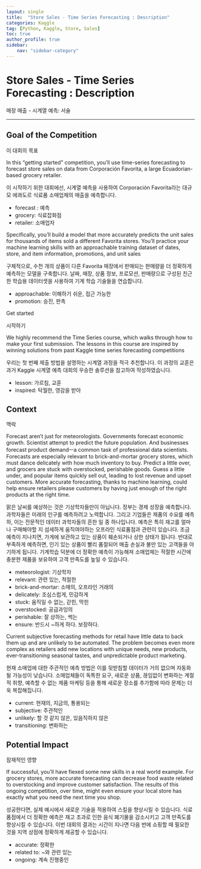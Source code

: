```yaml
---
layout: single
title:  "Store Sales - Time Series Forecasting : Description"
categories: Kaggle
tag: [Python, Kaggle, Store, Sales]
toc: true
author_profile: true
sidebar:
    nav: "sidebar-category"
---
```


# Store Sales - Time Series Forecasting : Description

매장 매출 - 시계열 예측: 서술

---

## Goal of the Competition

이 대회의 목표

In this “getting started” competition, you’ll use time-series forecasting to forecast store sales on data from Corporación Favorita, a large Ecuadorian-based grocery retailer.

이 시작하기 위한 대회에선, 시계열 예측을 사용하여 Corporación Favorita라는 대규모 에콰도르 식료품 소매업체의 매출을 예측합니다.

- forecast : 예측
- grocery: 식료잡화점
- retailer: 소매업자

Specifically, you’ll build a model that more accurately predicts the unit sales for thousands of items sold a different Favorita stores. You’ll practice your machine learning skills with an approachable training dataset of dates, store, and item information, promotions, and unit sales

구체적으로, 수천 개의 상품이 다른 Favorita 매장에서 판매되는 판매량을 더 정확하게 예측하는 모델을 구축합니다. 날짜, 매장, 상품 정보, 프로모션, 판매량으로 구성된 친근한 학습용 데이터셋을 사용하여 기계 학습 기술들을 연습합니다.

- approachable: 이해하기 쉬운, 접근 가능한
- promotion: 승진, 판촉

Get started

시작하기

We highly recommend the Time Series course, which walks through how to make your first submission. The lessons in this course are inspired by winning solutions from past Kaggle time series forecasting competitions

우리는 첫 번째 제출 방법을 설명하는 시계열 과정을 적극 추천합니다. 이 과정의 교훈은 과거 Kaggle 시계열 예측 대회의 우승한 솔루션을 참고하여 작성하였습니다.

- lesson: 가르침, 교훈
- inspired: 탁월한, 영감을 받아

## Context

맥락

Forecast aren’t just for meteorologists. Governments forecast economic growth. Scientist attempt to predict the future population.  And businesses forecast product demandㅡa common task of professional data scientists. Forecasts are especially relevant to brick-and-mortar grocery stores, which must dance delicately with how much inventory to buy. Predict a little over, and grocers are stuck with overstocked, perishable goods. Guess a little under, and popular items quickly sell out, leading to lost revenue and upset customers. More accurate forecasting, thanks to machine learning, could help ensure retailers please customers by having just enough of the right products at the right time.

맑은 날씨를 예상하는 것은 기상학자들만이 아닙니다. 정부는 경제 성장을 예측합니다. 과학자들은 미래의 인구를 예측하려고 노력합니다. 그리고 기업들은 제품의 수요를 예측하, 이는 전문적인 데이터 과학자들의 흔한 일 중 하나입니다. 예측은 특히 재고를 얼마나 구매해야할 지 섬세하게 움직여야하는 오프라인 식료품점과 관련이 있습니다. 조금 예측이 지나치면, 가게에 보관하고 있는 상품이 훼손되거나 상한 상태가 됩니다. 반대로 부족하게 예측하면, 인기 있는 상품이 빨리 품절되어 매출 손실과 불만 있는 고객들을 야기하게 됩니다. 기계학습 덕분에 더 정확한 예측이 가능해져 소매업체는 적절한 시간에 충분한 제품을 보유하여 고객 만족도를 높일 수 있습니다.

- meteorologist: 기상학자
- relevant: 관련 있는, 적절한
- brick-and-mortar: 소매의, 오프라인 거래의
- delicately: 조심스럽게, 민감하게
- stuck: 움직일 수 없는, 갇힌, 막힌
- overstocked: 공급과잉의
- perishable: 잘 상하는, 썩는
- ensure: 반드시 ~하게 하다. 보장하다.

Current subjective forecasting methods for retail have little data to back them up and are unlikely to be automated. The problem becomes even more complex as retailers add new locations with unique needs, new products, ever-transitioning seasonal tastes, and unpredictable product marketing.

현재 소매업에 대한 주관적인 예측 방법은 이를 뒷받침할 데이터가 거의 없으며 자동화될 가능성이 낮습니다. 소매업체들이 독특한 요구, 새로운 상품, 끊임없이 변화하는 계절적 취향, 예측할 수 없는 제품 마케팅 등을 통해 새로운 장소를 추가함에 따라 문제는 더욱 복잡해집니다.

- current: 현재의, 지금의, 통용되는
- subjective: 주관적인
- unlikely: 할 것 같지 않은, 있음직하지 않은
- transitioning: 변화하는

## Potential Impact

잠재적인 영향

If successful, you’ll have fiexed some new skills in a real world example. For grocery stores, more accurate forecasting can decrease food waste related to overstocking and improve customer satisfaction. The results of this ongoing competition, over time, might even ensure your local store has exactly what you need the next time you shop.

성공한다면, 실제 예시에서 새로운 기술을 적용하여 스킬을 향상시킬 수 있습니다. 식료품점에서 더 정확한 예측은 재고 초과로 인한 음식 폐기물을 감소시키고 고객 만족도를 향상시킬 수 있습니다. 이번 대회의 결과는 시간이 지나면 다음 번에 쇼핑할 때 필요한 것을 지역 상점에 정확하게 제공할 수 있습니다.

- accurate: 정확한
- related to: ~와 관련 있는
- ongoing: 계속 진행중인